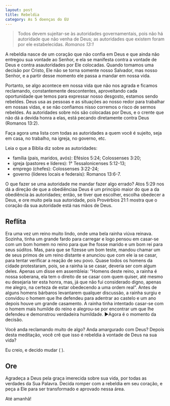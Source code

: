 ```yaml
---
layout: post
title: Rebeldia
category: As 5 doenças do EU
---
```


> Todos devem sujeitar-se às autoridades governamentais, pois não há autoridade que não venha de Deus; as autoridades que existem foram por ele estabelecidas.
<cite>Romanos 13:1</cite>

A rebeldia nasce de um coração que não confia em Deus e que ainda não entregou sua vontade ao Senhor, e ela se manifesta contra a vontade de Deus e contra asautoridades por Ele colocadas. Quando tomamos uma decisão por Cristo, Ele não se torna somente nosso Salvador, mas nosso Senhor, e a partir desse momento ele passa a mandar em nossa vida. 

Portanto, se algo acontece em nossa vida que não nos agrada e ficamos reclamando, constantemente descontentes, aproveitando cada oportunidade que temos para expressar nosso desgosto, estamos sendo rebeldes. Deus usa as pessoas e as situações ao nosso redor para trabalhar em nossas vidas, e se não confiamos nisso corremos o risco de sermos rebeldes. As autoridades sobre nós são colocadas por Deus, e o crente que não dá a devida honra a elas, está pecando diretamente contra Deus (Romanos 13:2). 

Faça agora uma lista com todas as autoridades a quem você é sujeito, seja em casa, no trabalho, na igreja, no governo, etc. 

Leia o que a Bíblia diz sobre as autoridades: 
* família (pais, maridos, avós): Efésios 5:24; Colossenses 3:20; 
* igreja (pastores e líderes): 1° Tessalonicenses 5:12-13; 
* emprego (chefes): Colossenses 3:22-24; 
* governo (líderes locais e federais): Romanos 13:6-7.

O que fazer se uma autoridade me mandar fazer algo errado? Atos 5:29 nos dá a direção de 
que a obediênciaa Deus é um princípio maior do que a da obediência às autoridades; então, se tiver que escolher, escolha obedecer a Deus, e ore muito pela sua autoridade, pois Provérbios 21:1 mostra que o coração da sua autoridade está nas mãos de Deus. 

## Reflita

Era uma vez um reino muito lindo, onde uma bela rainha viúva reinava. Sozinha, tinha um grande fardo para carregar e logo pensou em casar-se com um bom homem no reino para que lhe fosse marido e um bom rei para seus súditos. Mas, para que se fizesse um bom teste, mandou chamar um de seus primos de um reino distante e anunciou que com ele ia se casar, para tentar verificar a reação de seu povo. Quase todos os homens da cidade protestaram, pois, se a rainha ia se casar, deveria ser com algum deles. Apenas um disse em assembleia: “Homens deste reino, a rainha é nossa soberana, ela tem o direito de se casar com quem quiser, até mesmo eu desejaria ter esta honra, mas, já que não fui considerado digno, apenas me alegro, na certeza de estar obedecendo a uma ordem real”. Antes de alguns homens bárbaros levantarem qualquer discussão, a rainha surgiu e convidou o homem que lhe defendeu para adentrar ao castelo e um ano depois houve um grande casamento. A rainha tinha intentado casar-se com o homem mais humilde do reino e alegrou-se por encontrar um que lhe defendeu e demonstrou verdadeira humildade. ►Agora é o momento da decisão. 

Você anda reclamando muito de algo? Anda amargurado com Deus? Depois desta meditação, você crê que isso é rebeldia à vontade de Deus na sua vida? 

Eu creio, e decido mudar ( ). 

## Ore

Agradeça a Deus pela graça imerecida sobre sua vida, por todas as verdades da Sua Palavra. Decida romper com a rebeldia em seu coração, e peça a Ele para ser transformado e aprovado nessa área.

Até amanhã!